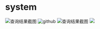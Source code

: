 # system
![查询结果截图](http://a3.qpic.cn/psb?/V14eEFEU3yMugV/7CKbYKNss3G0HUMmowji3eT898oPCekgBF9rbUuWOWI!/b/dHABAAAAAAAA&bo=NAPiAQAAAAADAPE!&rf=viewer_4 "查询结果截图")
![github](http://a3.qpic.cn/psb?/V14eEFEU3yMugV/7CKbYKNss3G0HUMmowji3eT898oPCekgBF9rbUuWOWI!/b/dHABAAAAAAAA&bo=NAPiAQAAAAADAPE!&rf=viewer_4 "github")
![查询结果截图](http://ww3.sinaimg.cn/mw690/e2b61ef9gw1f47lu069tsj20ms0demy8.jpg "查询结果截图")
![](http://ww1.sinaimg.cn/mw690/006mLX4Fgw1f47m4ysntej30ms0det9m.jpg "")
